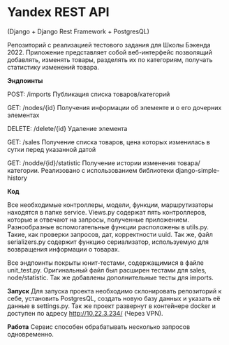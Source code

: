# Yandex REST API
(Django + Django Rest Framework + PostgresQL)

Репозиторий с реализацией тестового задания для Школы Бэкенда 2022.
Приложение представляет собой веб-интерфейс позволящий добавлять, изменять товары, разделять их по категориям, получать статистику изменений товара.

**Эндпоинты**

POST: /imports
Публикация списка товаров/категорий

GET: /nodes/{id}
Получения информации об элементе и о его дочерних элементах

DELETE: /delete/{id}
Удаление элемента

GET: /sales
Получение списка товаров, цена которых изменилась в сутки перед указанной датой

GET: /nodde/{id}/statistic
Получение истории изменения товара/категории.
Реализовано с использованием библиотеки django-simple-history

**Код**

Все необходимые контроллеры, модели, функции, маршрутизаторы находятся в папке service. 
Views.py содержат пять контроллеров, которые и отвечают на запросы, полученные приложением. 
Разнообразные вспомогательные функции расположены в utils.py. Такие, как проверки запросов, дат, корректности uuid. Так же, файл serializers.py содержит функцию сериализатор, используемую для возвращения информации о товарах.

Все эндпоинты покрыты юнит-тестами, содержащимися в файле unit_test.py. Оригинальный файл был расширен тестами для sales, node/statistic. Так же добавлены дополнительные тесты для imports.

**Запуск**
Для запуска проекта необходимо склонировать репозиторий к себе, установить PostgresQL, создать новую базу данных и указать её данные в settings.py.
Так же проект развернут в контейнере docker и доступен по адресу http://10.22.3.234/ (Через VPN).

**Работа**
Сервис способен обрабатывать несколько запросов одновременно.


